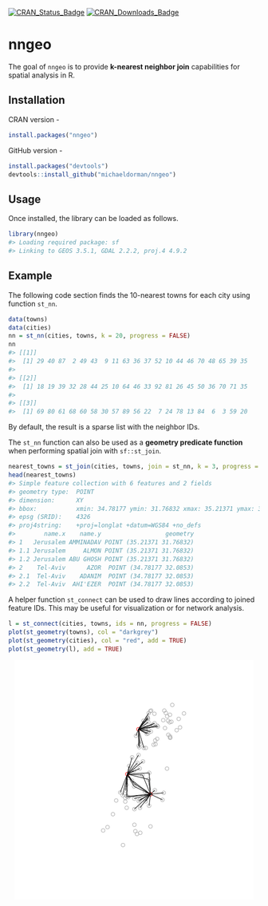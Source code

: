 <!-- README.md is generated from README.Rmd. Please edit that file -->
[![CRAN\_Status\_Badge](http://www.r-pkg.org/badges/version-ago/nngeo)](https://cran.r-project.org/package=nngeo) [![CRAN\_Downloads\_Badge](http://cranlogs.r-pkg.org/badges/last-month/nngeo)](https://cran.r-project.org/package=nngeo)

nngeo
=====

The goal of `nngeo` is to provide **k-nearest neighbor join** capabilities for spatial analysis in R.

Installation
------------

CRAN version -

``` r
install.packages("nngeo")
```

GitHub version -

``` r
install.packages("devtools")
devtools::install_github("michaeldorman/nngeo")
```

Usage
-----

Once installed, the library can be loaded as follows.

``` r
library(nngeo)
#> Loading required package: sf
#> Linking to GEOS 3.5.1, GDAL 2.2.2, proj.4 4.9.2
```

Example
-------

The following code section finds the 10-nearest towns for each city using function `st_nn`.

``` r
data(towns)
data(cities)
nn = st_nn(cities, towns, k = 20, progress = FALSE)
nn
#> [[1]]
#>  [1] 29 40 87  2 49 43  9 11 63 36 37 52 10 44 46 70 48 65 39 35
#> 
#> [[2]]
#>  [1] 18 19 39 32 28 44 25 10 64 46 33 92 81 26 45 50 36 70 71 35
#> 
#> [[3]]
#>  [1] 69 80 61 68 60 58 30 57 89 56 22  7 24 78 13 84  6  3 59 20
```

By default, the result is a sparse list with the neighbor IDs.

The `st_nn` function can also be used as a **geometry predicate function** when performing spatial join with `sf::st_join`.

``` r
nearest_towns = st_join(cities, towns, join = st_nn, k = 3, progress = FALSE)
head(nearest_towns)
#> Simple feature collection with 6 features and 2 fields
#> geometry type:  POINT
#> dimension:      XY
#> bbox:           xmin: 34.78177 ymin: 31.76832 xmax: 35.21371 ymax: 32.0853
#> epsg (SRID):    4326
#> proj4string:    +proj=longlat +datum=WGS84 +no_defs
#>        name.x    name.y                  geometry
#> 1   Jerusalem AMMINADAV POINT (35.21371 31.76832)
#> 1.1 Jerusalem     ALMON POINT (35.21371 31.76832)
#> 1.2 Jerusalem ABU GHOSH POINT (35.21371 31.76832)
#> 2    Tel-Aviv      AZOR  POINT (34.78177 32.0853)
#> 2.1  Tel-Aviv    ADANIM  POINT (34.78177 32.0853)
#> 2.2  Tel-Aviv  AHI'EZER  POINT (34.78177 32.0853)
```

A helper function `st_connect` can be used to draw lines according to joined feature IDs. This may be useful for visualization or for network analysis.

``` r
l = st_connect(cities, towns, ids = nn, progress = FALSE)
plot(st_geometry(towns), col = "darkgrey")
plot(st_geometry(cities), col = "red", add = TRUE)
plot(st_geometry(l), add = TRUE)
```

<img src="README-unnamed-chunk-5-1.png" style="display: block; margin: auto;" />

